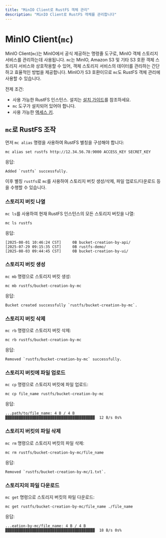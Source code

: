 ```yaml
---
title: "MinIO Client로 RustFS 객체 관리"
description: "MinIO Client로 RustFS 객체를 관리합니다"
---
```


# MinIO Client(`mc`)

MinIO Client(`mc`)는 MinIO에서 공식 제공하는 명령줄 도구로, MinIO 객체 스토리지 서비스를 관리하는데 사용됩니다. `mc`는 MinIO, Amazon S3 및 기타 S3 호환 객체 스토리지 서비스와 상호작용할 수 있어, 객체 스토리지 서비스의 데이터를 관리하는 간단하고 효율적인 방법을 제공합니다. MinIO가 S3 호환이므로 `mc`도 RustFS 객체 관리에 사용할 수 있습니다.

전제 조건:

- 사용 가능한 RustFS 인스턴스. 설치는 [설치 가이드](../installation/index.md)를 참조하세요.
- `mc` 도구가 설치되어 있어야 합니다.
- 사용 가능한 [액세스 키](../administration/iam/access-token.md).

## `mc`로 RustFS 조작

먼저 `mc alias` 명령을 사용하여 RustFS 별칭을 구성해야 합니다:

```
mc alias set rustfs http://12.34.56.78:9000 ACCESS_KEY SECRET_KEY
```

응답:

```
Added `rustfs` successfully.
```

이후 별칭 `rustfs`로 `mc`를 사용하여 스토리지 버킷 생성/삭제, 파일 업로드/다운로드 등을 수행할 수 있습니다.

### 스토리지 버킷 나열

`mc ls`를 사용하여 현재 RustFS 인스턴스의 모든 스토리지 버킷을 나열:

```
mc ls rustfs
```

응답:

```
[2025-08-01 10:46:24 CST]     0B bucket-creation-by-api/
[2025-07-29 09:15:35 CST]     0B rustfs-demo/
[2025-08-03 09:44:45 CST]     0B bucket-creation-by-ui/
```

### 스토리지 버킷 생성

`mc mb` 명령으로 스토리지 버킷 생성:

```
mc mb rustfs/bucket-creation-by-mc
```

응답:

```
Bucket created successfully `rustfs/bucket-creation-by-mc`.
```

### 스토리지 버킷 삭제

`mc rb` 명령으로 스토리지 버킷 삭제:

```
mc rb rustfs/bucket-creation-by-mc
```

응답:

```
Removed `rustfs/bucket-creation-by-mc` successfully.
```

### 스토리지 버킷에 파일 업로드

`mc cp` 명령으로 스토리지 버킷에 파일 업로드:

```
mc cp file_name rustfs/bucket-creation-by-mc
```

응답:

```
...path/to/file_name: 4 B / 4 B  ▓▓▓▓▓▓▓▓▓▓▓▓▓▓▓▓▓▓▓▓▓▓▓▓▓▓▓▓▓▓▓▓▓▓▓▓▓▓▓▓  12 B/s 0s%
```

### 스토리지 버킷의 파일 삭제

`mc rm` 명령으로 스토리지 버킷의 파일 삭제:

```
mc rm rustfs/bucket-creation-by-mc/file_name
```

응답:

```
Removed `rustfs/bucket-creation-by-mc/1.txt`.
```

### 스토리지의 파일 다운로드

`mc get` 명령으로 스토리지 버킷의 파일 다운로드:

```
mc get rustfs/bucket-creation-by-mc/file_name ./file_name
```

응답:

```
...eation-by-mc/file_name: 4 B / 4 B  ▓▓▓▓▓▓▓▓▓▓▓▓▓▓▓▓▓▓▓▓▓▓▓▓▓▓▓▓▓▓▓▓▓▓▓▓▓▓▓▓  18 B/s 0s%
```